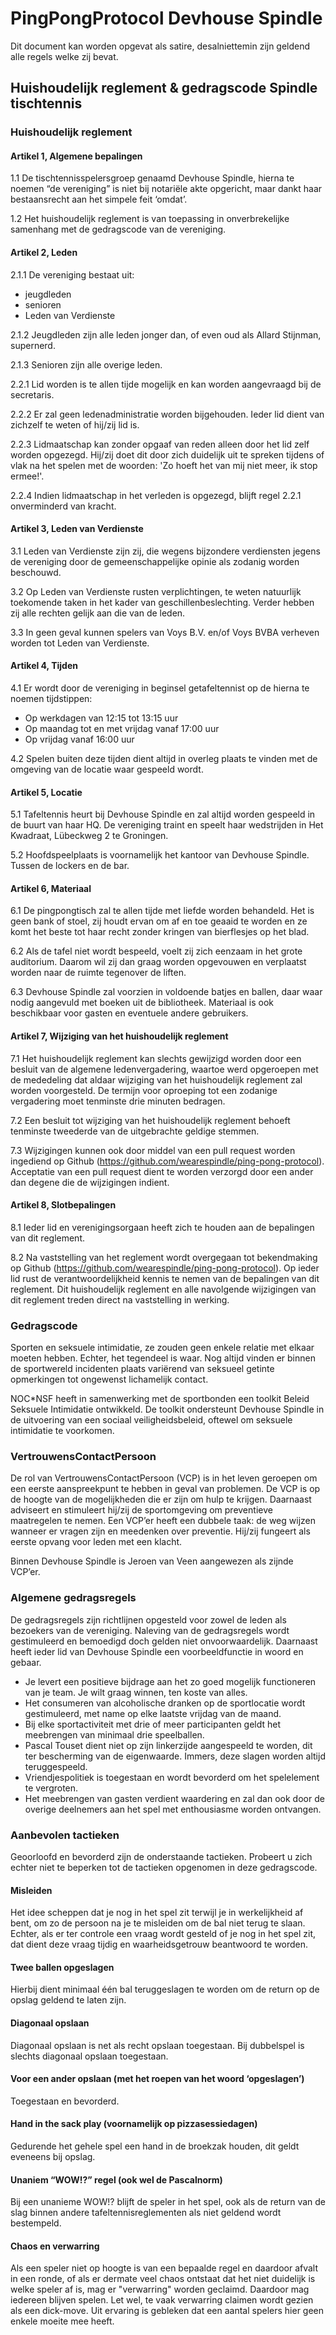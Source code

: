 # PingPongProtocol Devhouse Spindle

Dit document kan worden opgevat als satire, desalniettemin zijn geldend alle regels welke zij bevat.

## Huishoudelijk reglement & gedragscode Spindle tischtennis

### Huishoudelijk reglement

#### Artikel 1, Algemene bepalingen

1.1 De tischtennis­spelersgroep genaamd Devhouse Spindle, hierna te noemen “de vereniging” is niet bij notariële akte opgericht, maar dankt haar bestaansrecht aan het simpele feit ‘omdat’.

1.2 Het huishoudelijk reglement is van toepassing in onverbrekelijke samenhang met de gedragscode van de vereniging.

#### Artikel 2, Leden

2.1.1 De vereniging bestaat uit:
  - jeugdleden
  - senioren
  - Leden van Verdienste

2.1.2 Jeugdleden zijn alle leden jonger dan, of even oud als Allard Stijnman, supernerd.

2.1.3 Senioren zijn alle overige leden.


2.2.1 Lid worden is te allen tijde mogelijk en kan worden aangevraagd bij de secretaris.

2.2.2 Er zal geen ledenadministratie worden bijgehouden. Ieder lid dient van zichzelf te weten of hij/zij lid is.

2.2.3 Lidmaatschap kan zonder opgaaf van reden alleen door het lid zelf worden opgezegd. Hij/zij doet dit door zich duidelijk uit te spreken tijdens of vlak na het spelen met de woorden: 'Zo hoeft het van mij niet meer, ik stop ermee!'.

2.2.4 Indien lidmaatschap in het verleden is opgezegd, blijft regel 2.2.1 onverminderd van kracht.

#### Artikel 3, Leden van Verdienste

3.1 Leden van Verdienste zijn zij, die wegens bijzondere verdiensten jegens de vereniging door de gemeenschappelijke opinie als zodanig worden beschouwd.

3.2 Op Leden van Verdienste rusten verplichtingen, te weten natuurlijk toekomende taken in het kader van geschillenbeslechting. Verder hebben zij alle rechten gelijk aan die van de leden.

3.3 In geen geval kunnen spelers van Voys B.V. en/of Voys BVBA verheven worden tot Leden van Verdienste.

#### Artikel 4, Tijden

4.1 Er wordt door de vereniging in beginsel getafeltennist op de hierna te noemen tijdstippen:

* Op werkdagen van 12:15 tot 13:15 uur
* Op maandag tot en met vrijdag vanaf 17:00 uur
* Op vrijdag vanaf 16:00 uur

4.2 Spelen buiten deze tijden dient altijd in overleg plaats te vinden met de omgeving van de locatie waar gespeeld wordt.

#### Artikel 5, Locatie

5.1 Tafeltennis heurt bij Devhouse Spindle en zal altijd worden gespeeld in de buurt van haar HQ. De vereniging traint en speelt haar wedstrijden in Het Kwadraat, Lübeckweg 2 te Groningen. 

5.2 Hoofdspeelplaats is voornamelijk het kantoor van Devhouse Spindle. Tussen de lockers en de bar.

#### Artikel 6, Materiaal

6.1 De pingpongtisch zal te allen tijde met liefde worden behandeld. Het is geen bank of stoel, zij houdt ervan om af en toe geaaid te worden en ze komt het beste tot haar recht zonder kringen van bierflesjes op het blad.

6.2 Als de tafel niet wordt bespeeld, voelt zij zich eenzaam in het grote auditorium. Daarom wil zij dan graag worden opgevouwen en verplaatst worden naar de ruimte tegenover de liften.

6.3 Devhouse Spindle zal voorzien in voldoende batjes en ballen, daar waar nodig aangevuld met boeken uit de bibliotheek. Materiaal is ook beschikbaar voor gasten en eventuele andere gebruikers.

#### Artikel 7, Wijziging van het huishoudelijk reglement

7.1 Het huishoudelijk reglement kan slechts gewijzigd worden door een besluit van de algemene ledenvergadering, waartoe werd opgeroepen met de mededeling dat aldaar wijziging van het huishoudelijk reglement zal worden voorgesteld. De termijn voor oproeping tot een zodanige vergadering moet tenminste drie minuten bedragen.

7.2 Een besluit tot wijziging van het huishoudelijk reglement behoeft tenminste tweederde van de uitgebrachte geldige stemmen.

7.3 Wijzigingen kunnen ook door middel van een pull request worden ingediend op Github (https://github.com/wearespindle/ping-pong-protocol). Acceptatie van een pull request dient te worden verzorgd door een ander dan degene die de wijzigingen indient.

#### Artikel 8, Slotbepalingen

8.1 Ieder lid en verenigingsorgaan heeft zich te houden aan de bepalingen van dit reglement.

8.2 Na vaststelling van het reglement wordt overgegaan tot bekendmaking op Github (https://github.com/wearespindle/ping-pong-protocol). Op ieder lid rust de verantwoordelijkheid kennis te nemen van de bepalingen van dit reglement. Dit huishoudelijk reglement en alle navolgende wijzigingen van dit reglement treden direct na vaststelling in werking.

### Gedragscode

Sporten en seksuele intimidatie, ze zouden geen enkele relatie met elkaar moeten hebben. Echter, het tegendeel is waar. Nog altijd vinden er binnen de sportwereld incidenten plaats variërend van seksueel getinte opmerkingen tot ongewenst lichamelijk contact.

NOC*NSF heeft in samenwerking met de sportbonden een toolkit Beleid Seksuele Intimidatie ontwikkeld. De toolkit ondersteunt Devhouse Spindle in de uitvoering van een sociaal veiligheidsbeleid, oftewel om seksuele intimidatie te voorkomen.

### VertrouwensContactPersoon

De rol van VertrouwensContactPersoon (VCP) is in het leven geroepen om een eerste aanspreekpunt te hebben in geval van problemen. De VCP is op de hoogte van de mogelijkheden die er zijn om hulp te krijgen. Daarnaast adviseert en stimuleert hij/zij de sportomgeving om preventieve maatregelen te nemen. Een VCP’er heeft een dubbele taak: de weg wijzen wanneer er vragen zijn en meedenken over preventie. Hij/zij fungeert als eerste opvang voor leden met een klacht. 

Binnen Devhouse Spindle is Jeroen van Veen aangewezen als zijnde VCP’er.

### Algemene gedragsregels

De gedragsregels zijn richtlijnen opgesteld voor zowel de leden als bezoekers van de vereniging. Naleving van de gedragsregels wordt gestimuleerd en bemoedigd doch gelden niet onvoorwaardelijk. Daarnaast heeft ieder lid van Devhouse Spindle een voorbeeldfunctie in woord en gebaar.

* Je levert een positieve bijdrage aan het zo goed mogelijk functioneren van je team. Je wilt graag winnen, ten koste van alles.
* Het consumeren van alcoholische dranken op de sportlocatie wordt gestimuleerd, met name op elke laatste vrijdag van de maand.
* Bij elke sportactiviteit met drie of meer participanten geldt het meebrengen van minimaal drie speelballen.
* Pascal Touset dient niet op zijn linkerzijde aangespeeld te worden, dit ter bescherming van de eigenwaarde. Immers, deze slagen worden altijd teruggespeeld.
* Vriendjespolitiek is toegestaan en wordt bevorderd om het spelelement te vergroten.
* Het meebrengen van gasten verdient waardering en zal dan ook door de overige deelnemers aan het spel met enthousiasme worden ontvangen.

### Aanbevolen tactieken

Geoorloofd en bevorderd zijn de onderstaande tactieken. Probeert u zich echter niet te beperken tot de tactieken opgenomen in deze gedragscode.

#### Misleiden

Het idee scheppen dat je nog in het spel zit terwijl je in werkelijkheid af bent, om zo de persoon na je te misleiden om de bal niet terug te slaan. Echter, als er ter controle een vraag wordt gesteld of je nog in het spel zit, dat dient deze vraag tijdig en waarheidsgetrouw beantwoord te worden.

#### Twee ballen opgeslagen
Hierbij dient minimaal één bal teruggeslagen te worden om de return op de opslag geldend te laten zijn.

#### Diagonaal opslaan
Diagonaal opslaan is net als recht opslaan toegestaan. Bij dubbelspel is slechts diagonaal opslaan toegestaan. 

#### Voor een ander opslaan (met het roepen van het woord ‘opgeslagen’)
Toegestaan en bevorderd. 

#### Hand in the sack play (voornamelijk op pizzasessie­dagen)
Gedurende het gehele spel een hand in de broekzak houden, dit geldt eveneens bij opslag.

#### Unaniem “WOW!?” regel (ook wel de Pascal­norm)
Bij een unanieme WOW!? blijft de speler in het spel, ook als de return van de slag binnen andere tafeltennisreglementen als niet geldend wordt bestempeld. 

#### Chaos en verwarring
Als een speler niet op hoogte is van een bepaalde regel en daardoor afvalt in een ronde, of als er dermate veel chaos ontstaat dat het niet duidelijk is welke speler af is, mag er "verwarring" worden geclaimd. Daardoor mag iedereen blijven spelen. Let wel, te vaak verwarring claimen wordt gezien als een dick-move. Uit ervaring is gebleken dat een aantal spelers hier geen enkele moeite mee heeft.
